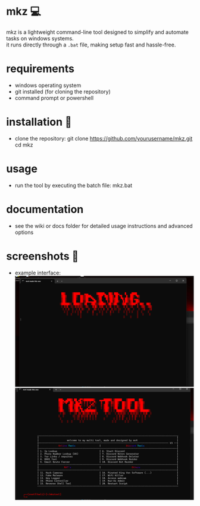 # mkz 💻

mkz is a lightweight command-line tool designed to simplify and automate tasks on windows systems.  
it runs directly through a `.bat` file, making setup fast and hassle-free.  

# requirements
- windows operating system  
- git installed (for cloning the repository)  
- command prompt or powershell  

# installation 📖
- clone the repository:
  git clone https://github.com/yourusername/mkz.git
  cd mkz

# usage
- run the tool by executing the batch file:
  mkz.bat

# documentation
- see the wiki or docs folder for detailed usage instructions and advanced options  

# screenshots 📜
- example interface:
  ![mkz screenshot](images/loading.png)
  ![mkz screenshot](images/main.png)
